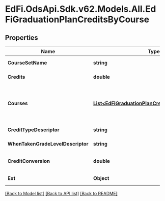 # EdFi.OdsApi.Sdk.v62.Models.All.EdFiGraduationPlanCreditsByCourse

## Properties

Name | Type | Description | Notes
------------ | ------------- | ------------- | -------------
**CourseSetName** | **string** | Identifying name given to a collection of courses. | 
**Credits** | **double** | The value of credits or units of value awarded for the completion of a course. | 
**Courses** | [**List&lt;EdFiGraduationPlanCreditsByCourseCourse&gt;**](EdFiGraduationPlanCreditsByCourseCourse.md) | An unordered collection of graduationPlanCreditsByCourseCourses. The course reference that identifies the organization of subject matter and related learning experiences provided for the instruction of students. | 
**CreditTypeDescriptor** | **string** | The type of credits or units of value awarded for the completion of a course. | [optional] 
**WhenTakenGradeLevelDescriptor** | **string** | The grade level when the student is planned to take the course. | [optional] 
**CreditConversion** | **double** | Conversion factor that when multiplied by the number of credits is equivalent to Carnegie units. | [optional] 
**Ext** | **Object** | Extensions to the GraduationPlanCreditsByCourse entity. | [optional] 

[[Back to Model list]](../../README.md#documentation-for-models) [[Back to API list]](../../README.md#documentation-for-api-endpoints) [[Back to README]](../../README.md)

